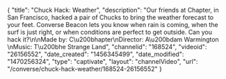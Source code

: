 {
    "title": "Chuck Hack: Weather",
    "description": "Our friends at Chapter, in San Francisco, hacked a pair of Chucks to bring the weather forecast to your feet. Converse Beacon lets you know when rain is coming, when the surf is just right, or when conditions are perfect to get outside. Can you hack it?\n\nMade by: C\u200bhapter\nDirector: A\u200bdam Warmington \nMusic: T\u200bhe Strange Land",
    "channelid": "168524",
    "videoid": "26156552",
    "date_created": "1456345499",
    "date_modified": "1470256324",
    "type": "captivate",
    "layout": "channelVideo",
    "url": "\/converse\/chuck-hack-weather\/168524-26156552"
}